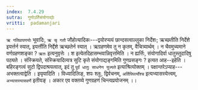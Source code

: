 ```yaml
---
index:  7.4.29
sutra:  गुणोऽर्तिसंयोगाद्योः
vritti:  padamanjari
---
```


`ऋ गतिप्रापणयोः` भूवादिः, `ऋ सृ गतौ` जौहोत्यादिकः---द्वयोरप्ययं छान्दसत्वाल्लुका निर्देशः; ऋच्छतीति निर्देशे इयर्त्तर्न स्यात्, इयर्त्तीति निर्द्देशे ऋच्छतेर्न स्यात् । ऋग्रहणमेव तु न कृतम्, वैचित्र्यार्थम् । न चैवमुच्यमाने वर्णग्रहणशङ्का ? `ऋतः` इत्यनुवृत्तेः । श इत्येतदिहासम्भवान्निवृत्तमिति । न ह्यर्त्तिः, संयोगादिर्वा धातुस्तुदादिषु पठ्यते ।
संस्क्रियते, संस्क्रियादित्यत्र सुटि कृते संयोगाद्यङ्गमिति गुणप्रसङ्गः ? इत्यत आह--इहेति । बहिरङ्गत्वं सुटो द्विपदाश्रयत्वात्, इदं तु `पूर्वं धातुः साधनेन युज्यते` इत्याश्रित्योक्तम् । पक्षान्तरेऽप्याह---अभक्तत्वाद्वेति । इयृयादिति । विध्यादिलिङ्, शपः श्लुः, द्विर्वचनम्, `अर्तिपिपर्त्योश्च` इत्यभ्यासस्येत्त्वम्, `अभ्यासस्यासवर्णे` इतीयङ् । अकार एव वक्तव्ये गुणग्रहणं चिन्त्यप्रयोजनम् ।।
